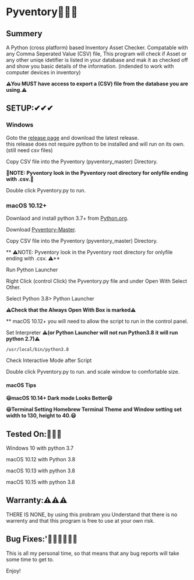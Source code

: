 # Pyventory🐍✅🐍

## Summery

A Python (cross platform) based Inventory Asset Checker. Compatable with any Comma Seperated Value (CSV) file, This program will check if Asset or any other uniqe idetifier is listed in your database and mak it as checked off and show you basic details of the information. (indended to work with computer devices in inventory)

**⚠You MUST have access to export a (CSV) file from the database you are using.⚠**

## SETUP:✔✔✔
### Windows
 
 Goto the [release page](https://github.com/wifilizerd/Pyventory/releases) and download the latest release.  
 this release does not require python to be installed and will run on its own. (still need csv files)
 
 Copy CSV file into the Pyventory (pyventory_master) Directory.
 
 **📝NOTE: Pyventory look in the Pyventory root directory for onlyfile ending with .csv.📝**
 
 Double click Pyventory.py to run.
    
### macOS 10.12+

 Downlaod and install python 3.7+ from [Python.org](https://python.org/).
    
 Download [Pyventory-Master](https://github.com/wifilizerd/Pyventory/archive/master.zip).
    
 Copy CSV file into the Pyventory (pyventory_master) Directory.
   
 ** ⚠NOTE: Pyventory look in the Pyventory root directory for onlyfile ending with .csv. ⚠**
 
 Run Python Launcher
 
 Right Click (control Click) the Pyventory.py file and under Open With Select Other.
 
 Select Python 3.8> Python Launcher
 
 **⚠Check that the Always Open With Box is marked⚠**
 
 ** macOS 10.12+ you will need to allow the script to run in the control panel. 
 
 Set Interpreter **⚠(or Python Launcher will not run Python3.8 it will run python 2.7)⚠**
```
/usr/local/bin/python3.8
```
 
 Check Interactive Mode after Script
 
 
 Double click Pyventory.py to run. and scale window to comfortable size.
 
 #### macOS Tips

**😃macOS 10.14+ Dark mode Looks Better😃**

**😃Terminal Setting Homebrew Terminal Theme and Window setting set width to 130, height to 40.😃**
    

## Tested On:🧪🧪🧪
    
Windows 10 with python 3.7
    
macOS 10.12 with Python 3.8
    
macOS 10.13 with python 3.8
    
macOS 10.15 with python 3.8


## Warranty:⚠⚠⚠

THERE IS NONE, by using this probram you Understand that there is no warrenty and that this program is free to use at your own risk.

## Bug Fixes:'🐛🐜🐛🐜🐛🐜

This is all my personal time, so that means that any bug reports will take some time to get to.


Enjoy!
